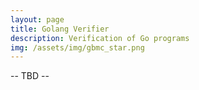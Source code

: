 ```yaml
---
layout: page
title: Golang Verifier
description: Verification of Go programs
img: /assets/img/gbmc_star.png
---
```


-- TBD --